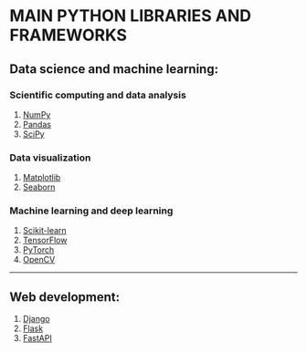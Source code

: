 # MAIN PYTHON LIBRARIES AND FRAMEWORKS

## Data science and machine learning:

### Scientific computing and data analysis

1. <a href="https://numpy.org">NumPy</a>
2. <a href="https://pandas.pydata.org/">Pandas</a>
3. <a href="https://scipy.org">SciPy</a>

### Data visualization

1. <a href="https://matplotlib.org">Matplotlib</a>
2. <a href="https://seaborn.pydata.org/">Seaborn</a>

### Machine learning and deep learning

1. <a href="https://scikit-learn.org">Scikit-learn</a>
2. <a href="https://tensorflow.org">TensorFlow</a>
3. <a href="https://pytorch.org">PyTorch</a>
4. <a href="https://opencv.org">OpenCV</a>

<hr>

## Web development:

1. <a href="https://djangoproject.com">Django</a>
2. <a href="https://flask.palletsprojects.com">Flask</a>	
3. <a href="https://fastapi.tiangolo.com">FastAPI</a>